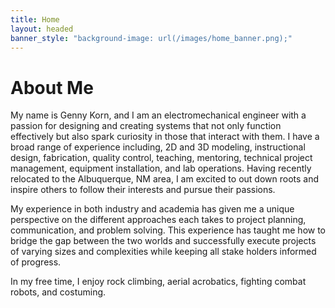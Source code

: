 ```yaml
---
title: Home
layout: headed
banner_style: "background-image: url(/images/home_banner.png);"
---
```


# About Me

My name is Genny Korn, and I am an electromechanical engineer with a passion for designing and creating systems that not only function effectively but also spark curiosity in those that interact with them. I have a broad range of experience including, 2D and 3D modeling, instructional design, fabrication, quality control, teaching, mentoring, technical project management, equipment installation, and lab operations. Having recently relocated to the Albuquerque, NM area, I am excited to out down roots and inspire others to follow their interests and pursue their passions.

My experience in both industry and academia has given me a unique perspective on the different approaches each takes to project planning, communication, and problem solving. This experience has taught me how to bridge the gap between the two worlds and successfully execute projects of varying sizes and complexities while keeping all stake holders informed of progress. 

In my free time, I enjoy rock climbing, aerial acrobatics, fighting combat robots, and costuming.